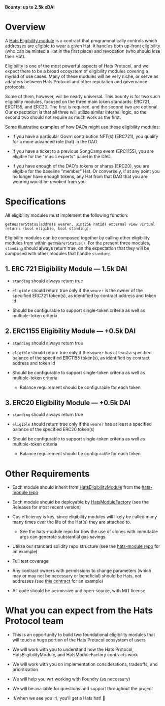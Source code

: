 **Bounty: up to 2\.5k xDAI**

# Overview

A [Hats Eligibility module](https://github.com/Hats-Protocol/hats-protocol#eligibility) is a contract that programmatically controls which addresses are eligible to wear a given Hat. It handles both up-front eligibility (who can be minted a Hat in the first place) and revocation (who should lose their Hat).

Eligibility is one of the most powerful aspects of Hats Protocol, and we expect there to be a broad ecosystem of eligibility modules covering a myriad of use cases. Many of these modules will be very niche, or serve as adapters between Hats Protocol and other reputation and governance protocols.

Some of them, however, will be nearly universal. This bounty is for two such eligibility modules, focused on the three main token standards: ERC721, ERC1155, and ERC20. The first is required, and the second two are optional. Our expectation is that all three will utilize similar internal logic, so the second two should not require as much work as the first.

Some illustrative examples of how DAOs might use these eligibility modules:

- If you have a particular Govrn contribution NFT(s) (ERC721), you qualify for a more advanced role (hat) in the DAO.

- If you have a ticket to a previous SongCamp event (ERC1155), you are eligible for the "music experts" panel in the DAO.

- If you have enough of the DAO's tokens or shares (ERC20), you are eligible for the baseline "member" Hat. Or conversely, if at any point you no longer have enough tokens, any Hat from that DAO that you are wearing would be revoked from you.

# Specifications

All eligibility modules must implement the following function:

`getWearerStatus(address wearer, uint256 hatId) external view virtual returns (bool eligible, bool standing);`

Eligibility modules can be composed together by calling other eligibility modules from within `getWearerStatus()`. For the present three modules, `standing` should always return true, on the expectation that they will be composed with other modules that handle `standing`. 

## 1\. ERC 721 Eligibility Module — 1\.5k DAI

- `standing` should always return true

- `eligible` should return true only if the `wearer` is the owner of the specified ERC721 token(s), as identified by contract address and token id

- Should be configurable to support single-token criteria as well as multiple-token criteria

## 2\. ERC1155 Eligibility Module — +0.5k DAI

- `standing` should always return true

- `eligible` should return true only if the `wearer` has at least a specified balance of the specified ERC1155 token(s), as identified by contract address and token id

- Should be configurable to support single-token criteria as well as multiple-token criteria

  - Balance requirement should be configurable for each token

## 3. ERC20 Eligibility Module — \+0.5k DAI

- `standing` should always return true

- `eligible` should return true only if the `wearer` has at least a specified balance of the specified ERC20 token(s)

- Should be configurable to support single-token criteria as well as multiple-token criteria

  - Balance requirement should be configurable for each token

# Other Requirements

- Each module should inherit from [HatsEligibilityModule](https://github.com/Hats-Protocol/hats-module/blob/main/src/HatsEligibilityModule.sol) from the [hats-module repo](https://github.com/Hats-Protocol/hats-module)

- Each module should be deployable by [HatsModuleFactory](https://github.com/Hats-Protocol/hats-module/blob/main/src/HatsModuleFactory.sol) (see the Releases for most recent version)

- Gas efficiency is key, since eligibility modules will likely be called many many times over the life of the Hat(s) they are attached to. 

  - See the hats-module repo for how the use of clones with immutable args can generate substantial gas savings.

- Utilize our standard solidity repo structure (see the [hats-module repo](https://github.com/Hats-Protocol/hats-module) for an example)

- Full test coverage

- Any contract owners with permissions to change parameters (which may or may not be necessary or beneficial) should be Hats, not addresses (see [this contract](https://github.com/Hats-Protocol/hats-baal-shamans/blob/d3a3796b678cd805d788f15f7517de6e687c392a/src/HatsOnboardingShaman.sol#LL290C1-L290C1) for an example)

- All code should be permissive and open-source, with MIT license

# What you can expect from the Hats Protocol team

- This is an opportunity to build two foundational eligibility modules that will touch a huge portion of the Hats Protocol ecosystem of users

- We will work with you to understand how the Hats Protocol, HatsEligibilityModule, and HatsModuleFactory contracts work

- We will work with you on implementation considerations, tradeoffs, and prioritization

- We will help you wrt working with Foundry (as necessary)

- We will be available for questions and support throughout the project

- If/when we see you irl, you'll get a Hats hat! 🧢